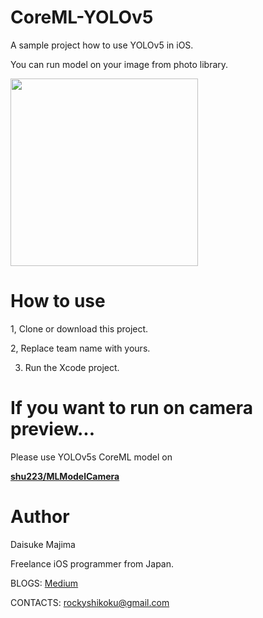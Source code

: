 # CoreML-YOLOv5
A sample project how to use YOLOv5 in iOS.

You can run model on your image from photo library.

<img src="https://user-images.githubusercontent.com/23278992/147620103-ef113d22-eb7a-4399-a9fa-58970e3896b1.PNG" width=300>

# How to use

1, Clone or download this project. 

2, Replace team name with yours. 

3. Run the Xcode project.

# If you want to run on camera preview...

Please use YOLOv5s CoreML model on 

[**shu223/MLModelCamera**](https://github.com/shu223/MLModelCamera)

# Author
Daisuke Majima

Freelance iOS programmer from Japan.

BLOGS: [Medium](https://rockyshikoku.medium.com/)

CONTACTS: rockyshikoku@gmail.com
